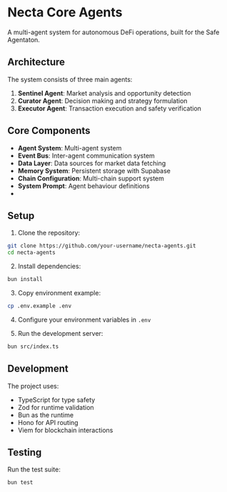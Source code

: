 # Necta Core Agents

A multi-agent system for autonomous DeFi operations, built for the Safe Agentaton.

## Architecture

The system consists of three main agents:

1. **Sentinel Agent**: Market analysis and opportunity detection
2. **Curator Agent**: Decision making and strategy formulation
3. **Executor Agent**: Transaction execution and safety verification

## Core Components

-   **Agent System**: Multi-agent system
-   **Event Bus**: Inter-agent communication system
-   **Data Layer**: Data sources for market data fetching
-   **Memory System**: Persistent storage with Supabase
-   **Chain Configuration**: Multi-chain support system
-   **System Prompt**: Agent behaviour definitions
-

## Setup

1. Clone the repository:

```bash
git clone https://github.com/your-username/necta-agents.git
cd necta-agents
```

2. Install dependencies:

```bash
bun install
```

3. Copy environment example:

```bash
cp .env.example .env
```

4. Configure your environment variables in `.env`

5. Run the development server:

```bash
bun src/index.ts
```

## Development

The project uses:

-   TypeScript for type safety
-   Zod for runtime validation
-   Bun as the runtime
-   Hono for API routing
-   Viem for blockchain interactions

## Testing

Run the test suite:

```bash
bun test
```
